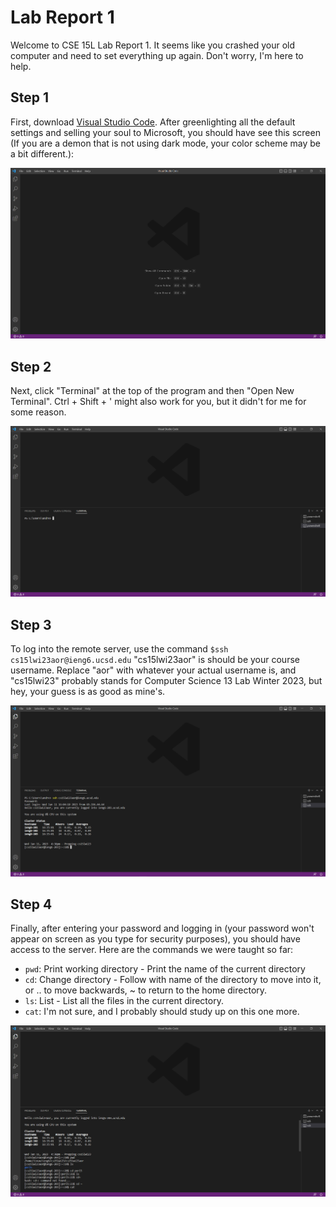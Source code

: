 # Lab Report 1
Welcome to CSE 15L Lab Report 1. It seems like you crashed your old computer and need to set everything up again. Don't worry, I'm here to help.

## Step 1
First, download [Visual Studio Code](https://code.visualstudio.com/). After greenlighting all the default settings and selling your soul to Microsoft, you should have see this screen (If you are a demon that is not using dark mode, your color scheme may be a bit different.):

![Image](Lab1sc1.png)

## Step 2
Next, click "Terminal" at the top of the program and then "Open New Terminal". Ctrl + Shift + ' might also work for you, but it didn't for me for some reason. 

![Image](Lab1sc2.png)

## Step 3
To log into the remote server, use the command `$ssh cs15lwi23aor@ieng6.ucsd.edu`
"cs15lwi23aor" is should be your course username. Replace "aor" with whatever your actual username is, and "cs15lwi23" probably stands for Computer Science 13 Lab Winter 2023, but hey, your guess is as good as mine's. 

![Image](Lab1sc3.PNG)

## Step 4
Finally, after entering your password and logging in (your password won't appear on screen as you type for security purposes), you should have access to the server. Here are the commands we were taught so far:

* `pwd`: Print working directory - Print the name of the current directory
* `cd`: Change directory - Follow with name of the directory to move into it, or .. to move backwards, ~ to return to the home directory. 
* `ls`: List - List all the files in the current directory.
* `cat`: I'm not sure, and I probably should study up on this one more. 

![Image](Lab1sc4.PNG)
